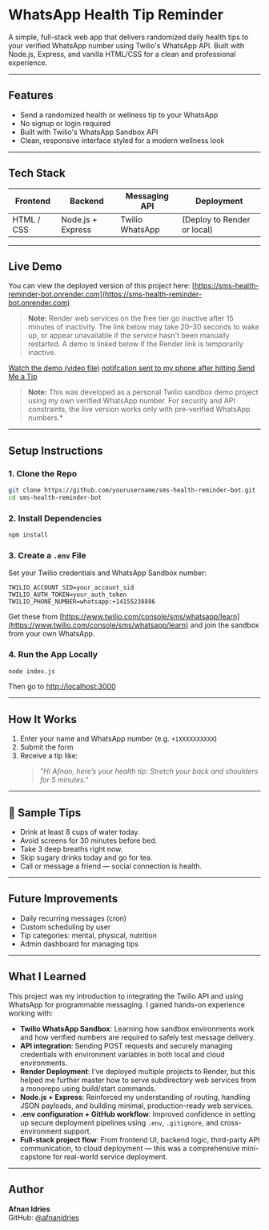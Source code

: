 # WhatsApp Health Tip Reminder

A simple, full-stack web app that delivers randomized daily health tips to your verified WhatsApp number using Twilio's WhatsApp API. Built with Node.js, Express, and vanilla HTML/CSS for a clean and professional experience.

---

## Features
- Send a randomized health or wellness tip to your WhatsApp
- No signup or login required
- Built with Twilio's WhatsApp Sandbox API
- Clean, responsive interface styled for a modern wellness look

---

## Tech Stack

| Frontend        | Backend         | Messaging API  | Deployment |
|----------------|------------------|----------------|-------------|
| HTML / CSS     | Node.js + Express| Twilio WhatsApp | (Deploy to Render or local)

---

## Live Demo

You can view the deployed version of this project here:
[https://sms-health-reminder-bot.onrender.com](https://sms-health-reminder-bot.onrender.com)
> **Note:** Render web services on the free tier go inactive after 15 minutes of inactivity. The link below may take 20–30 seconds to wake up, or appear unavailable if the service hasn't been manually restarted. A demo is linked below if the Render link is temporarily inactive.

[Watch the demo (video file)](../CoffeeMaker/images/sms-health-bot-demo.mov)
   [notifcation sent to my phone after hitting Send Me a Tip](../CoffeeMaker/images/sms-health-reminder-notif.png)

> **Note:** This was developed as a personal Twilio sandbox demo project using my own verified WhatsApp number. For security and API constraints, the live version works only with pre-verified WhatsApp numbers.*

---

## Setup Instructions

### 1. Clone the Repo
```bash
git clone https://github.com/yourusername/sms-health-reminder-bot.git
cd sms-health-reminder-bot
```

### 2. Install Dependencies
```bash
npm install
```

### 3. Create a `.env` File
Set your Twilio credentials and WhatsApp Sandbox number:
```env
TWILIO_ACCOUNT_SID=your_account_sid
TWILIO_AUTH_TOKEN=your_auth_token
TWILIO_PHONE_NUMBER=whatsapp:+14155238886
```

Get these from [https://www.twilio.com/console/sms/whatsapp/learn](https://www.twilio.com/console/sms/whatsapp/learn) and join the sandbox from your own WhatsApp.

### 4. Run the App Locally
```bash
node index.js
```
Then go to [http://localhost:3000](http://localhost:3000)


---

## How It Works
1. Enter your name and WhatsApp number (e.g. `+1XXXXXXXXXX`)
2. Submit the form
3. Receive a tip like:
   > _"Hi Afnan, here’s your health tip: Stretch your back and shoulders for 5 minutes."_

---

## 💬 Sample Tips
- Drink at least 8 cups of water today.
- Avoid screens for 30 minutes before bed.
- Take 3 deep breaths right now.
- Skip sugary drinks today and go for tea.
- Call or message a friend — social connection is health.

---

## Future Improvements
- Daily recurring messages (cron)
- Custom scheduling by user
- Tip categories: mental, physical, nutrition
- Admin dashboard for managing tips

---

## What I Learned

This project was my introduction to integrating the Twilio API and using WhatsApp for programmable messaging. I gained hands-on experience working with:

- **Twilio WhatsApp Sandbox**: Learning how sandbox environments work and how verified numbers are required to safely test message delivery.
- **API integration**: Sending POST requests and securely managing credentials with environment variables in both local and cloud environments.
- **Render Deployment**: I’ve deployed multiple projects to Render, but this helped me further master how to serve subdirectory web services from a monorepo using build/start commands.
- **Node.js + Express**: Reinforced my understanding of routing, handling JSON payloads, and building minimal, production-ready web services.
- **.env configuration + GitHub workflow**: Improved confidence in setting up secure deployment pipelines using `.env`, `.gitignore`, and cross-environment support.
- **Full-stack project flow**: From frontend UI, backend logic, third-party API communication, to cloud deployment — this was a comprehensive mini-capstone for real-world service deployment.

---

## Author
**Afnan Idries**  
GitHub: [@afnanidries](https://github.com/afnanidries)
